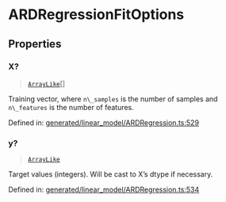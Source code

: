 # ARDRegressionFitOptions

## Properties

### X?

> [`ArrayLike`](../types/ArrayLike.md)[]

Training vector, where `n\_samples` is the number of samples and `n\_features` is the number of features.

Defined in:  [generated/linear\_model/ARDRegression.ts:529](https://github.com/transitive-bullshit/scikit-learn-ts/blob/92ab806/packages/sklearn/src/generated/linear_model/ARDRegression.ts#L529)

### y?

> [`ArrayLike`](../types/ArrayLike.md)

Target values (integers). Will be cast to X’s dtype if necessary.

Defined in:  [generated/linear\_model/ARDRegression.ts:534](https://github.com/transitive-bullshit/scikit-learn-ts/blob/92ab806/packages/sklearn/src/generated/linear_model/ARDRegression.ts#L534)
